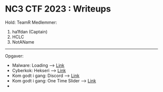 # NC3 CTF 2023 : Writeups

Hold: TeamR
Medlemmer:
1. ha1fdan (Captain)
2. HCLC
3. NotAName

---

Opgaver:
* Malware: Loading --> [Link](malware_loading)
* Cyberkok: Hekseri --> [Link](cyberkok_hekseri)
* Kom godt i gang: Discord --> [Link](start_discord)
* Kom godt i gang: One Time Slider --> [Link](start_one-time-slider)
* 